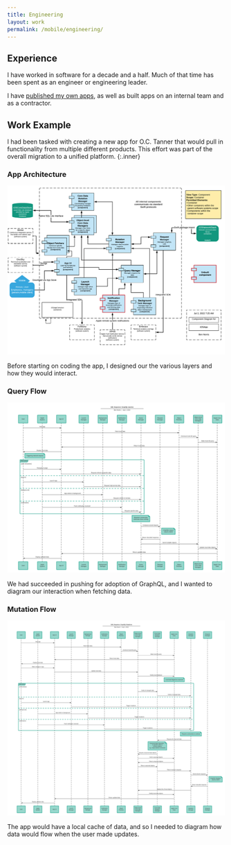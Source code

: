 ```yaml
---
title: Engineering
layout: work
permalink: /mobile/engineering/
---
```


## Experience

I have worked in software for a decade and a half. Much of that time has been spent as an engineer or engineering leader.

I have [published my own apps](/apps/), as well as built apps on an internal team and as a contractor.


## Work Example

I had been tasked with creating a new app for O.C. Tanner that would pull in functionality from multiple different products. This effort was part of the overall migration to a unified platform.
{:.inner}

<div class="entries-grid">
    <div class="entry">
        <h3 class="entry-title">App Architecture</h3>
        <img src="/assets/images/architecture-diagram.png" class="entry-image" alt="Architecture diagram">
        <p class="entry-excerpt">Before starting on coding the app, I designed our the various layers and how they would interact.</p>
    </div>
    <div class="entry">
        <h3 class="entry-title">Query Flow</h3>
        <img src="/assets/images/architecture-query-uml-diagram.png" class="entry-image" alt="Query UML Flow Diagram">
        <p class="entry-excerpt">We had succeeded in pushing for adoption of GraphQL, and I wanted to diagram our interaction when fetching data.</p>
    </div>
    <div class="entry">
        <h3 class="entry-title">Mutation Flow</h3>
        <img src="/assets/images/architecture-mutation-uml-diagram.png" class="entry-image" alt="Mutation UML Flow Diagram">
        <p class="entry-excerpt">The app would have a local cache of data, and so I needed to diagram how data would flow when the user made updates.</p>
    </div>
</div>
